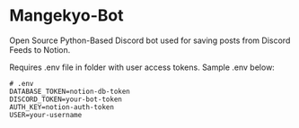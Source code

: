 # Mangekyo-Bot
Open Source Python-Based Discord bot used for saving posts from Discord Feeds to Notion.

Requires .env file in folder with user access tokens. Sample .env below:

    # .env
    DATABASE_TOKEN=notion-db-token
    DISCORD_TOKEN=your-bot-token
    AUTH_KEY=notion-auth-token
    USER=your-username

